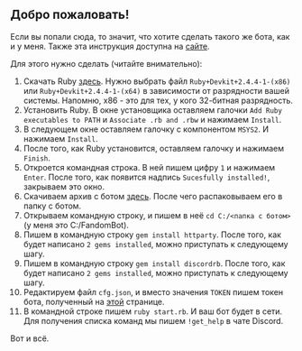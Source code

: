 ## Добро пожаловать! 
Если вы попали сюда, то значит, что хотите сделать такого же бота, как и у меня. Также эта инструкция доступна на [сайте](https://rusy233-ms.github.io/FandomBot/). 

Для этого нужно сделать (читайте внимательно):

1. Скачать Ruby [здесь](https://rubyinstaller.org/downloads/). Нужно выбрать файл `Ruby+Devkit+2.4.4-1-(x86)` или `Ruby+Devkit+2.4.4-1-(x64)` в зависимости от разрядности вашей системы. Напомню, x86 - это для тех, у кого 32-битная разрядность. 
2. Установить Ruby. В окне установщика оставляем галочки `Add Ruby executables to PATH` и `Associate .rb and .rbw` и нажимаем `Install`. 
3. В следующем окне оставляем галочку с компонентом `MSYS2`. И нажимаем `Install`. 
4. После того, как Ruby установится, оставляем галочку и нажимаем `Finish`. 
5. Откроется командная строка. В ней пишем цифру `1` и нажимаем `Enter`. После того, как появится надпись `Sucesfully installed!`, закрываем это окно. 
6. Скачиваем архив с ботом [здесь](https://github.com/Rusy233-ms/FandomBot/archive/master.zip). После чего распаковываем его в папку с ботом. 
7. Открываем командную строку, и пишем в неё `cd C:/<папка с ботом>` (у меня это C:/FandomBot). 
8. Пишем в командную строку `gem install httparty`. После того, как будет написано `2 gems installed`, можно приступать к следующему шагу. 
9. Пишем в командную строку `gem install discordrb`. После того, как будет написано `2 gems installed`, можно приступать к следующему шагу.
10. Редактируем файл `cfg.json`, и вместо значения `TOKEN` пишем токен бота, полученный на [этой](https://discordapp.com/developers/applications/me) странице. 
11. В командной строке пишем `ruby start.rb`. И ваш бот будет в сети. Для получения списка команд мы пишем `!get_help` в чате Discord. 

Вот и всё.
